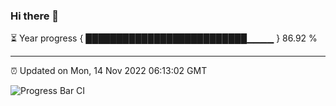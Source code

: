 ### Hi there 👋

⏳ Year progress { ██████████████████████████▁▁▁▁ } 86.92 %

---

⏰ Updated on Mon, 14 Nov 2022 06:13:02 GMT

![Progress Bar CI](https://github.com/Shyam-Makwana/GitHub-Actions-Demo/workflows/Progress%20Bar%20CI/badge.svg)
